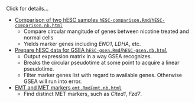 Click for details...

- [Comparison of two hESC samples `hESC-comparison.Rmd`/`hESC-comparison.nb.html`](https://kchen-lab.github.io/Cyclum/tests/postproc/hESC-comparison.nb.html)
  - Compare circular mangitude of genes between nicotine treated and normal cells
  - Yields marker genes including _ENO1_, _LDHA_, etc.
- [Prepare hESC data for GSEA `hESC-gsea.Rmd`/`hESC-gsea.nb.html`](https://kchen-lab.github.io/Cyclum/tests/postproc/hESC-gsea.nb.html)
  - Output expression matrix in a way GSEA recognizes.
  - Breaks the circular pseudotime at some point to acquire a linear pseudotime.
  - Filter marker genes list with regard to available genes. Otherwise GSEA will run into error.
- [EMT and MET markers `emt.Rmd`/`emt.nb.html`](https://kchen-lab.github.io/Cyclum/tests/postproc/emt.nb.html)
  - Find distinct MET markers, such as _Cited1_, _Fzd7_.
